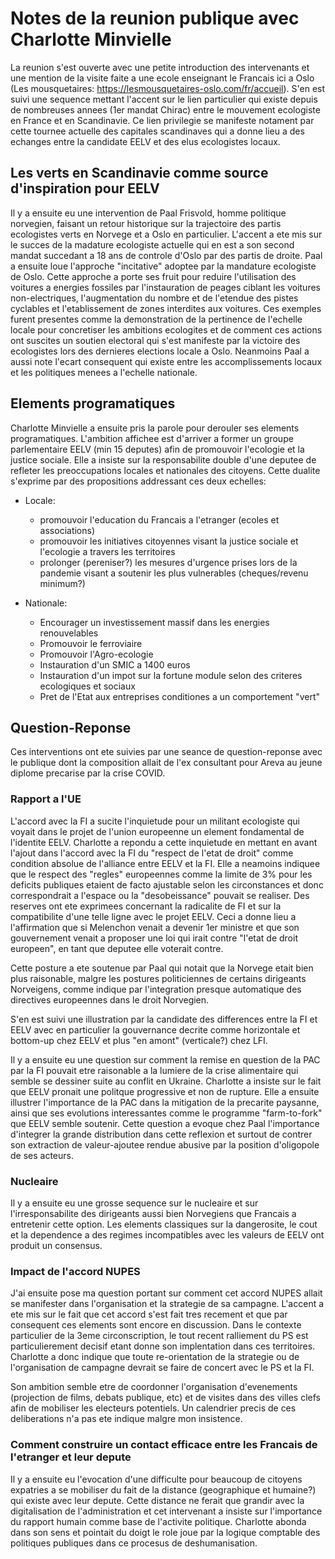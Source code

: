 # Notes de la reunion publique avec Charlotte Minvielle
La reunion s'est ouverte avec une petite introduction des intervenants et une mention de la visite faite a une ecole enseignant le Francais ici a Oslo (Les mousquetaires: https://lesmousquetaires-oslo.com/fr/accueil). S'en est suivi une sequence mettant l'accent sur le lien particulier qui existe depuis de nombreuses annees (1er mandat Chirac) entre le mouvement ecologiste en France et en Scandinavie. Ce lien privilegie se manifeste notament par cette tournee actuelle des capitales scandinaves qui a donne lieu a des echanges entre la candidate EELV et des elus ecologistes locaux.
## Les verts en Scandinavie comme source d'inspiration pour EELV
Il y a ensuite eu une intervention de Paal Frisvold, homme politique norvegien, faisant un retour historique sur la trajectoire des partis ecologistes verts en Norvege et a Oslo en particulier. L'accent a ete mis sur le succes de la madature ecologiste actuelle qui en est a son second mandat succedant a 18 ans de controle d'Oslo par des partis de droite. Paal a ensuite loue l'approche "incitative" adoptee par la mandature ecologiste de Oslo. Cette approche a porte ses fruit pour reduire l'utilisation des voitures a energies fossiles par l'instauration de peages ciblant les voitures non-electriques, l'augmentation du nombre et de l'etendue des pistes cyclables et l'etablissement de zones interdites aux voitures. Ces exemples furent presentes comme la demonstration de la pertinence de l'echelle locale pour concretiser les ambitions ecologites et de comment ces actions ont suscites un soutien electoral qui s'est manifeste par la victoire des ecologistes lors des dernieres elections locale a Oslo. Neanmoins Paal a aussi note l'ecart consequent qui existe entre les accomplissements locaux et les politiques menees a l'echelle nationale.
## Elements programatiques
Charlotte Minvielle a ensuite pris la parole pour derouler ses elements programatiques. L'ambition affichee est d'arriver a former un groupe parlementaire EELV (min 15 deputes) afin de promouvoir l'ecologie et la justice sociale. Elle a insiste sur la responsabilite double d'une deputee de refleter les preoccupations locales et nationales des citoyens. Cette dualite s'exprime par des propositions addressant ces deux echelles:

- Locale:
    
    - promouvoir l'education du Francais a l'etranger (ecoles et associations)
    - promouvoir les initiatives citoyennes visant la justice sociale et l'ecologie a travers les territoires
    - prolonger (pereniser?) les mesures d'urgence prises lors de la pandemie visant a soutenir les plus vulnerables (cheques/revenu minimum?)

- Nationale:

    - Encourager un investissement massif dans les energies renouvelables
    - Promouvoir le ferroviaire
    - Promouvoir l'Agro-ecologie
    - Instauration d'un SMIC a 1400 euros
    - Instauration d'un impot sur la fortune module selon des criteres ecologiques et sociaux
    - Pret de l'Etat aux entreprises conditiones a un comportement "vert"

## Question-Reponse
Ces interventions ont ete suivies par une seance de question-reponse avec le publique dont la composition allait de l'ex consultant pour Areva au jeune diplome precarise par la crise COVID.

### Rapport a l'UE
L'accord avec la FI a sucite l'inquietude pour un militant ecologiste qui voyait dans le projet de l'union europeenne un element fondamental de l'identite EELV. Charlotte a repondu a cette inquietude en mettant en avant l'ajout dans l'accord avec la FI du "respect de l'etat de droit" comme condition absolue de l'alliance entre EELV et la FI. Elle a neamoins indiquee que le respect des "regles" europeennes comme la limite de 3% pour les deficits publiques etaient de facto ajustable selon les circonstances et donc correspondrait a l'espace ou la "desobeissance" pouvait se realiser. Des reserves ont ete exprimees concernant la radicalite de FI et sur la compatibilite d'une telle ligne avec le projet EELV. Ceci a donne lieu a l'affirmation que si Melenchon venait a devenir 1er ministre et que son gouvernement venait a proposer une loi qui irait contre "l'etat de droit europeen", en tant que deputee elle voterait contre.

Cette posture a ete soutenue par Paal qui notait que la Norvege etait bien plus raisonable, malgre les postures politiciennes de certains dirigeants Norveigens, comme indique par l'integration presque automatique des directives europeennes dans le droit Norvegien.

S'en est suivi une illustration par la candidate des differences entre la FI et EELV avec en particulier la gouvernance decrite comme horizontale et bottom-up chez EELV et plus "en amont" (verticale?) chez LFI. 

Il y a ensuite eu une question sur comment la remise en question de la PAC par la FI pouvait etre raisonable a la lumiere de la crise alimentaire qui semble se dessiner suite au conflit en Ukraine. Charlotte a insiste sur le fait que EELV pronait une politque progressive et non de rupture. Elle a ensuite illustrer l'importance de la PAC dans la mitigation de la precarite paysanne, ainsi que ses evolutions interessantes comme le programme "farm-to-fork" que EELV semble soutenir. Cette question a evoque chez Paal l'importance d'integrer la grande distribution dans cette reflexion et surtout de contrer son extraction de valeur-ajoutee rendue abusive par la position d'oligopole de ses acteurs.

### Nucleaire
Il y a ensuite eu une grosse sequence sur le nucleaire et sur l'irresponsabilite des dirigeants aussi bien Norvegiens que Francais a entretenir cette option. Les elements classiques sur la dangerosite, le cout et la dependence a des regimes incompatibles avec les valeurs de EELV ont produit un consensus.

### Impact de l'accord NUPES
J'ai ensuite pose ma question portant sur comment cet accord NUPES allait se manifester dans l'organisation et la strategie de sa campagne. L'accent a ete mis sur le fait que cet accord s'est fait tres recement et que par consequent ces elements sont encore en discussion. Dans le contexte particulier de la 3eme circonscription, le tout recent ralliement du PS est particulierement decisif etant donne son implentation dans ces territoires. Charlotte a donc indique que toute re-orientation de la strategie ou de l'organisation de campagne devrait se faire de concert avec le PS et la FI. 

Son ambition semble etre de coordonner l'organisation d'evenements (projection de films, debats publique, etc) et de visites dans des villes clefs afin de mobiliser les electeurs potentiels. Un calendrier precis de ces deliberations n'a pas ete indique malgre mon insistence.

### Comment construire un contact efficace entre les Francais de l'etranger et leur depute

Il y a ensuite eu l'evocation d'une difficulte pour beaucoup de citoyens expatries a se mobiliser du fait de la distance (geographique et humaine?) qui existe avec leur depute. Cette distance ne ferait que grandir avec la digitalisation de l'administration et cet intervenant a insiste sur l'importance du rapport humain comme base de l'activite politique. Charlotte abonda dans son sens et pointait du doigt le role joue par la logique comptable des politiques publiques dans ce procesus de deshumanisation.

